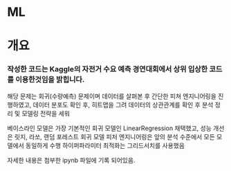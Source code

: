 # ML
# 개요 
### 작성한 코드는 Kaggle의 자전거 수요 예측 경연대회에서 상위 입상한 코드를 이용한것임을 밝힙니다.


해당 문제는 회귀(수량예측) 문제이며 데이터를 살펴본 후 간단한 피쳐 엔지니어링을 진행하였고, 
데이터 분포도 확인 후, 히트맵을 그려 데이터의 상관관계를 확인 후 분석 정리 및 모델링 전략을 세워

베이스라인 모델은 가장 기본적인 회귀 모델인 LinearRegression 채택했고,
성능 개선은 릿지, 라쏘, 랜덤 포레스트 회귀 모델
피처 엔지니어링은 앞의 분석 수준에서 모든 모델에서 동일하게 수행
하이퍼파라미터 최적화는 그리드서치를 사용했음

자세한 내용은 첨부한 ipynb 파일에 기록 되어있음.
